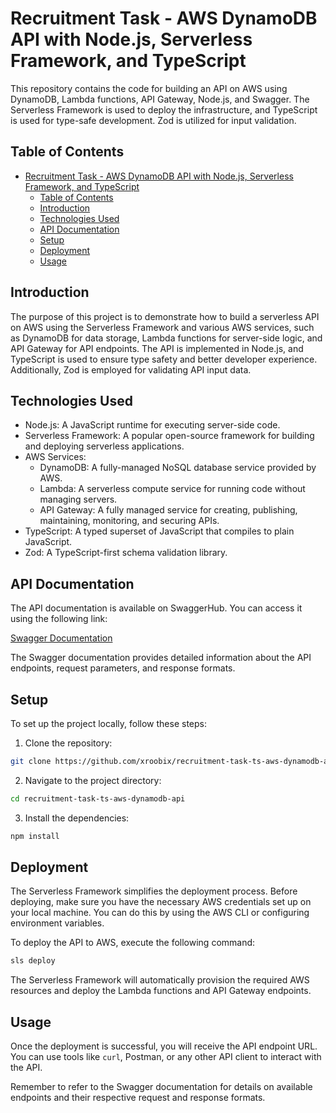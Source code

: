 # Recruitment Task - AWS DynamoDB API with Node.js, Serverless Framework, and TypeScript

This repository contains the code for building an API on AWS using DynamoDB, Lambda functions, API Gateway, Node.js, and Swagger. The Serverless Framework is used to deploy the infrastructure, and TypeScript is used for type-safe development. Zod is utilized for input validation.

## Table of Contents

- [Recruitment Task - AWS DynamoDB API with Node.js, Serverless Framework, and TypeScript](#recruitment-task---aws-dynamodb-api-with-nodejs-serverless-framework-and-typescript)
  - [Table of Contents](#table-of-contents)
  - [Introduction](#introduction)
  - [Technologies Used](#technologies-used)
  - [API Documentation](#api-documentation)
  - [Setup](#setup)
  - [Deployment](#deployment)
  - [Usage](#usage)

## Introduction

The purpose of this project is to demonstrate how to build a serverless API on AWS using the Serverless Framework and various AWS services, such as DynamoDB for data storage, Lambda functions for server-side logic, and API Gateway for API endpoints. The API is implemented in Node.js, and TypeScript is used to ensure type safety and better developer experience. Additionally, Zod is employed for validating API input data.

## Technologies Used

- Node.js: A JavaScript runtime for executing server-side code.
- Serverless Framework: A popular open-source framework for building and deploying serverless applications.
- AWS Services:
  - DynamoDB: A fully-managed NoSQL database service provided by AWS.
  - Lambda: A serverless compute service for running code without managing servers.
  - API Gateway: A fully managed service for creating, publishing, maintaining, monitoring, and securing APIs.
- TypeScript: A typed superset of JavaScript that compiles to plain JavaScript.
- Zod: A TypeScript-first schema validation library.

## API Documentation

The API documentation is available on SwaggerHub. You can access it using the following link:

[Swagger Documentation](https://app.swaggerhub.com/apis/xroobix/recruitment-task-ts-aws-dynamodb-api/1.0.0)

The Swagger documentation provides detailed information about the API endpoints, request parameters, and response formats.

## Setup

To set up the project locally, follow these steps:

1. Clone the repository:

```bash
git clone https://github.com/xroobix/recruitment-task-ts-aws-dynamodb-api.git
```

2. Navigate to the project directory:

```bash
cd recruitment-task-ts-aws-dynamodb-api
```

3. Install the dependencies:

```bash
npm install
```

## Deployment

The Serverless Framework simplifies the deployment process. Before deploying, make sure you have the necessary AWS credentials set up on your local machine. You can do this by using the AWS CLI or configuring environment variables.

To deploy the API to AWS, execute the following command:

```bash
sls deploy
```

The Serverless Framework will automatically provision the required AWS resources and deploy the Lambda functions and API Gateway endpoints.

## Usage

Once the deployment is successful, you will receive the API endpoint URL. You can use tools like `curl`, Postman, or any other API client to interact with the API.

Remember to refer to the Swagger documentation for details on available endpoints and their respective request and response formats.
